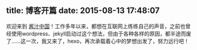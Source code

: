 title: 博客开篇
date: 2015-08-13 17:48:07
---
欢迎来到 [酱汁中国](http://oneblog.top/)！工作多年以来，都想在互联网上练练自己的声音，之前也曾经使用wordpress、jekyll启动过这个想法，但由于各种各样的原因，都半途而废了......这一次，我又来了，hexo，再次承载着心中的梦想出发了，努力远行吧！


